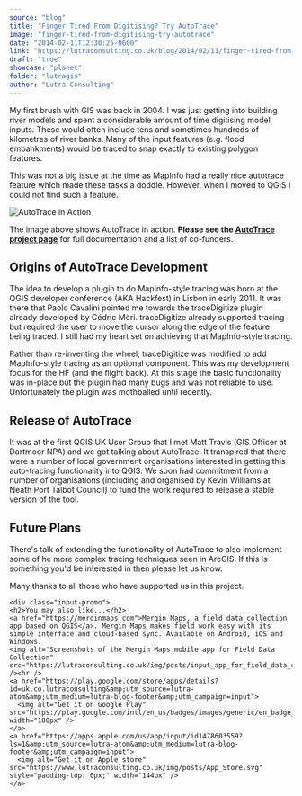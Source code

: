 ```yaml
---
source: "blog"
title: "Finger Tired From Digitising? Try AutoTrace"
image: "finger-tired-from-digitising-try-autotrace"
date: "2014-02-11T12:30:25-0600"
link: "https://lutraconsulting.co.uk/blog/2014/02/11/finger-tired-from-digitising-try-autotrace/"
draft: "true"
showcase: "planet"
folder: "lutragis"
author: "Lutra Consulting"
---
```


<p>My first brush with GIS was back in 2004. I was just getting into building river models and spent a considerable amount of time digitising model inputs. These would often include tens and sometimes hundreds of kilometres of river banks. Many of the input features (e.g. flood embankments) would be traced to snap exactly to existing polygon features.</p>

<p>This was not a big issue at the time as MapInfo had a really nice autotrace feature which made these tasks a doddle. However, when I moved to QGIS I could not find such a feature.</p>

<p><img alt="AutoTrace in Action" src="https://www.lutraconsulting.co.uk/img/posts/autotrace.gif" /></p>

<p>The image above shows AutoTrace in action. <strong>Please see the <a href="https://www.lutraconsulting.co.uk/projects/trace_digitizing/">AutoTrace project page</a></strong> for full documentation and a list of co-funders.</p>

<!-- more -->

<h2>Origins of AutoTrace Development</h2>

<p>The idea to develop a plugin to do MapInfo-style tracing was born at the QGIS developer conference (AKA Hackfest) in Lisbon in early 2011. It was there that Paolo Cavalini pointed me towards the traceDigitize plugin already developed by C&eacute;dric M&ouml;ri. traceDigitize already supported tracing but required the user to move the cursor along the edge of the feature being traced. I still had my heart set on achieving that MapInfo-style tracing.</p>

<p>Rather than re-inventing the wheel, traceDigitize was modified to add MapInfo-style tracing as an optional component. This was my development focus for the HF (and the flight back). At this stage the basic functionality was in-place but the plugin had many bugs and was not reliable to use. Unfortunately the plugin was mothballed until recently.</p>

<h2>Release of AutoTrace</h2>

<p>It was at the first QGIS UK User Group that I met Matt Travis (GIS Officer at Dartmoor NPA) and we got talking about AutoTrace. It transpired that there were a number of local government organisations interested in getting this auto-tracing functionality into QGIS. We soon had commitment from a number of organisations (including and organised by Kevin Williams at Neath Port Talbot Council) to fund the work required to release a stable version of the tool.</p>

<h2>Future Plans</h2>

<p>There's talk of extending the functionality of AutoTrace to also implement some of he more complex tracing techniques seen in ArcGIS. If this is something you'd be interested in then please let us know.</p>

<p>Many thanks to all those who have supported us in this project.</p>

    <div class="input-promo">
    <h2>You may also like...</h2>
    <a href="https://merginmaps.com">Mergin Maps, a field data collection app based on QGIS</a>. Mergin Maps makes field work easy with its simple interface and cloud-based sync. Available on Android, iOS and Windows.
    <img alt="Screenshots of the Mergin Maps mobile app for Field Data Collection" src="https://lutraconsulting.co.uk/img/posts/input_app_for_field_data_collection.jpg" /><br />
    <a href="https://play.google.com/store/apps/details?id=uk.co.lutraconsulting&amp;utm_source=lutra-atom&amp;utm_medium=lutra-blog-footer&amp;utm_campaign=input">
      <img alt="Get it on Google Play" src="https://play.google.com/intl/en_us/badges/images/generic/en_badge_web_generic.png" width="180px" />
    </a>
    <a href="https://apps.apple.com/us/app/input/id1478603559?ls=1&amp;utm_source=lutra-atom&amp;utm_medium=lutra-blog-footer&amp;utm_campaign=input">
      <img alt="Get it on Apple store" src="https://www.lutraconsulting.co.uk/img/posts/App_Store.svg" style="padding-top: 0px;" width="144px" />
    </a>
  </div>
